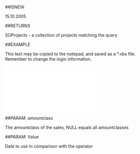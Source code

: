 
##ISNEW

15.10.2005


##RETURNS

SOProjects - a collection of projects matching the query


##EXAMPLE

This text may be copied to the notepad, and saved as a *.vbs file. Remember to change the login information.

![](..\..\Examples\vbs\SOFind.ProjectsWithLastCreatedSale.vbs.txt)


##PARAM: amountclass

The amountclass of the sales, NULL equals all amountclasses


##PARAM: Value

Date to use in comparison with the operator

